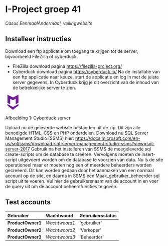 # I-Project groep 41

*Casus EenmaalAndermaal, veilingwebsite*

## Installeer instructies

Download een ftp applicatie om toegang te krijgen tot de server, bijvoorbeeld FileZilla of cyberduck.
-	FileZilla download pagina https://filezilla-project.org/
-	Cyberduck download pagina https://cyberduck.io/
Na de installatie van een ftp applicatie naar keuze, start de applicatie en log in met de juiste server gegevens.
In Cyberduck krijg je dit overzicht van de inhoud van de betrekkelijke server te zien.
 
![alt text](https://github.com/adam-p/markdown-here/raw/master/src/common/images/icon48.png "Logo Title Text 1")

Afbeelding 1: Cyberduck server

Upload nu de geleverde website bestanden uit de zip. Dit zijn alle benodigde HTML, CSS en PHP onderdelen. Download nu SQL Server Management Studio (SSMS) hier:  https://docs.microsoft.com/en-us/sql/ssms/download-sql-server-management-studio-ssms?view=sql-server-2017
Gebruik na het installeren van SSMS de meegeleverde sql create-scripts om de database te creëren. Vervolgens moeten de insert-script uitgevoerd worden om de database te voorzien van data.
Nu is de site operationeel maar er moeten nog een of meerdere beheerders worden gecreëerd. Dit kan worden gedaan door het aanmaken van een normaal account op de site, en daarna in SSMS een Maak_gebruiker_beheerder sql script uit te voeren. Vul hier de gebruikersnaam van de account in en voer de query uit om de account beheersfuncties te geven.





## Test accounts					
| Gebruiker         | Wachtwoord    | Gebruikersstatus |
| :-----------------|:--------------| :----------------|
| **ProductOwner1** | *Wachtwoord1* | 'gebruiker'      |
| **ProductOwner2** | *Wachtwoord2* | 'Verkoper'       |
| **ProductOwner3** | *Wachtwoord3* | 'Beheerder'      |
